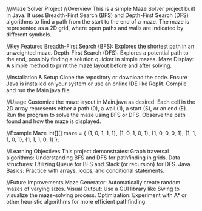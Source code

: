///Maze Solver Project
//Overview
This is a simple Maze Solver project built in Java. It uses Breadth-First Search (BFS) and Depth-First Search (DFS) algorithms to find a path from the start to the end of a maze. The maze is represented as a 2D grid, where open paths and walls are indicated by different symbols.

//Key Features
Breadth-First Search (BFS): Explores the shortest path in an unweighted maze.
Depth-First Search (DFS): Explores a potential path to the end, possibly finding a solution quicker in simple mazes.
Maze Display: A simple method to print the maze layout before and after solving.

//Installation & Setup
Clone the repository or download the code.
Ensure Java is installed on your system or use an online IDE like Replit.
Compile and run the Main.java file.

//Usage
Customize the maze layout in Main.java as desired. Each cell in the 2D array represents either a path (0), a wall (1), a start (S), or an end (E).
Run the program to solve the maze using BFS or DFS.
Observe the path found and how the maze is displayed.

//Example Maze
int[][] maze = {
    {1, 0, 1, 1, 1},
    {1, 0, 1, 0, 1},
    {1, 0, 0, 0, 1},
    {1, 1, 1, 0, 1},
    {1, 1, 1, 0, 1}
};

//Learning Objectives
This project demonstrates:
Graph traversal algorithms: Understanding BFS and DFS for pathfinding in grids.
Data structures: Utilizing Queue for BFS and Stack (or recursion) for DFS.
Java Basics: Practice with arrays, loops, and conditional statements.

//Future Improvements
Maze Generator: Automatically create random mazes of varying sizes.
Visual Output: Use a GUI library like Swing to visualize the maze-solving process.
Optimization: Experiment with A* or other heuristic algorithms for more efficient pathfinding.
